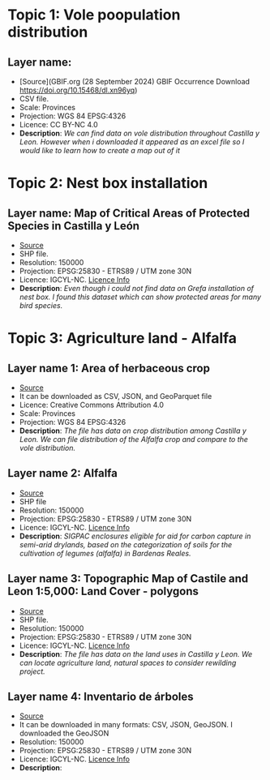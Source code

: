 # Topic 1: Vole poopulation distribution
## Layer name: 
* [Source](GBIF.org (28 September 2024) GBIF Occurrence Download  https://doi.org/10.15468/dl.xn96yq)
* CSV file.
* Scale: Provinces
* Projection: WGS 84 EPSG:4326
* Licence: CC BY-NC 4.0
* **Description**: *We can find data on vole distribution throughout Castilla y Leon. However when i downloaded it appeared as an excel file so I would like to learn how to create a map out of it*

# Topic 2: Nest box installation
## Layer name: Map of Critical Areas of Protected Species in Castilla y León
* [Source](https://datos.gob.es/es/catalogo/a07002862-mapa-de-areas-criticas-de-especies-protegidas-de-castilla-y-leon1)
* SHP file.
* Resolution: 150000
* Projection: EPSG:25830 - ETRS89 / UTM zone 30N
* Licence: IGCYL-NC. [Licence Info](https://datosabiertos.jcyl.es/web/es/licencia-igcylnc.html)
* **Description**: *Even though i could not find data on Grefa installation of nest box. I found this dataset which can show protected areas for many bird species.* 

# Topic 3: Agriculture land - Alfalfa
## Layer name 1: Area of herbaceous crop
* [Source](https://datosabiertos.jcyl.es/web/jcyl/set/es/medio-rural-pesca/superficiesherbaceos/1284202981192)
* It can be downloaded as CSV, JSON, and GeoParquet file
* Licence: Creative Commons Attribution 4.0
* Scale: Provinces
* Projection: WGS 84 EPSG:4326
* **Description**: *The file has data on crop distribution among Castilla y Leon. We can file distribution of the Alfalfa crop and compare to the vole distribution.*
## Layer name 2: Alfalfa 
* [Source](https://datos.gob.es/es/catalogo/a15002917-ayuda-alfalfas-recintos-sigpac-admisibles)
* SHP file
* Resolution: 150000
* Projection: EPSG:25830 - ETRS89 / UTM zone 30N
* Licence: IGCYL-NC. [Licence Info](https://datosabiertos.jcyl.es/web/es/licencia-igcylnc.html)
* **Description**: *SIGPAC enclosures eligible for aid for carbon capture in semi-arid drylands, based on the categorization of soils for the cultivation of legumes (alfalfa) in Bardenas Reales.*
## Layer name 3: Topographic Map of Castile and Leon 1:5,000: Land Cover - polygons
* [Source](https://datos.gob.es/es/catalogo/a07002862-mapa-topografico-de-castilla-y-leon-1-5-000-cubierta-terrestre-poligonos1)
* SHP file.
* Resolution: 150000
* Projection: EPSG:25830 - ETRS89 / UTM zone 30N
* Licence: IGCYL-NC. [Licence Info](https://datosabiertos.jcyl.es/web/es/licencia-igcylnc.html)
* **Description**: *The file has data on the land uses in Castilla y Leon. We can locate agriculture land, natural spaces to consider rewilding project.*
## Layer name 4: Inventario de árboles
* [Source](https://datos.gob.es/es/catalogo/l01082009-inventario-de-arboles)
* It can be downloaded in many formats: CSV, JSON, GeoJSON. I downloaded the GeoJSON
* Resolution: 150000
* Projection: EPSG:25830 - ETRS89 / UTM zone 30N
* Licence: IGCYL-NC. [Licence Info](https://datosabiertos.jcyl.es/web/es/licencia-igcylnc.html)
* **Description**: 
